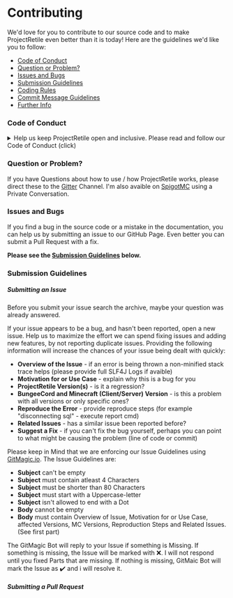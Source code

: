 # Contributing

We'd love for you to contribute to our source code and to make ProjectRetile even better than it is today! Here are the guidelines we'd like you to follow:  

* [Code of Conduct](#code-of-conduct)
* [Question or Problem?](#)
* [Issues and Bugs](#)
* [Submission Guidelines]()
* [Coding Rules](#)
* [Commit Message Guidelines](#)
* [Further Info](#)

### Code of Conduct
<details>
<summary>Help us keep ProjectRetile open and inclusive. Please read and follow our Code of Conduct (click)</summary>

### Contributor Code of Conduct

As contributors and maintainers of this project, and in the interest of fostering an open and welcoming community, we pledge to respect all people who contribute through reporting issues, posting feature requests, updating documentation, submitting pull requests or patches, and other activities.

We are committed to making participation in this project a harassment-free experience for everyone, regardless of level of experience, gender, gender identity and expression, sexual orientation, disability, personal appearance, body size, race, ethnicity, age, religion, or nationality.

Examples of unacceptable behavior by participants include:

1. The use of sexualized language or imagery
2. Personal attacks
3. Trolling or insulting/derogatory comments
4. Public or private harassment
5. Publishing other's private information, such as physical or electronic addresses, without explicit permission
6. Other unethical or unprofessional conduct

Project maintainers have the right and responsibility to remove, edit, or reject comments, commits, code, wiki edits, issues, and other contributions that are not aligned to this Code of Conduct. By adopting this Code of Conduct, project maintainers commit themselves to fairly and consistently applying these principles to every aspect of managing this project. Project maintainers who do not follow or enforce the Code of Conduct may be permanently removed from the project team.

This code of conduct applies both within project spaces and in public spaces when an individual is representing the project or its community.

Instances of abusive, harassing, or otherwise unacceptable behavior may be reported by opening an issue or contacting one or more of the project maintainers.

This Code of Conduct is adapted from the Contributor Covenant, version 1.2.0, available from http://contributor-covenant.org/version/1/2/0/
</details>  
  
### Question or Problem?
If you have Questions about how to use / how ProjectRetile works, please direct these to the [Gitter](https://gitter.im/Acquized/ProjectRetile) Channel.
I'm also avaible on [SpigotMC](https://www.spigotmc.org/conversations/add?to=Acquized) using a Private Conversation.  
  
### Issues and Bugs
If you find a bug in the source code or a mistake in the documentation, you can help us by submitting an issue to our GitHub Page. 
Even better you can submit a Pull Request with a fix.  
  
**Please see the [Submission Guidelines](#) below.**  
  
### Submission Guidelines
  
##### Submitting an Issue
Before you submit your issue search the archive, maybe your question was already answered.

If your issue appears to be a bug, and hasn't been reported, open a new issue. 
Help us to maximize the effort we can spend fixing issues and adding new features, by not reporting duplicate issues. 
Providing the following information will increase the chances of your issue being dealt with quickly:

* **Overview of the Issue** - if an error is being thrown a non-minified stack trace helps (please provide full SLF4J Logs if avaible)  
* **Motivation for or Use Case** - explain why this is a bug for you  
* **ProjectRetile Version(s)** - is it a regression?  
* **BungeeCord and Minecraft (Client/Server) Version** - is this a problem with all versions or only specific ones?  
* **Reproduce the Error** - provide reproduce steps (for example "disconnecting sql" - execute report cmd)  
* **Related Issues** - has a similar issue been reported before?  
* **Suggest a Fix** - if you can't fix the bug yourself, perhaps you can point to what might be causing the problem (line of code or commit)  
  
Please keep in Mind that we are enforcing our Issue Guidelines using [GitMagic.io](https://gitmagic.io/). The Issue Guidelines are:

* **Subject** can't be empty  
* **Subject** must contain atleast 4 Characters  
* **Subject** must be shorter than 80 Characters  
* **Subject** must start with a Uppercase-letter  
* **Subject** isn't allowed to end with a Dot  
* **Body** cannot be empty  
* **Body** must contain Overview of Issue, Motivation for or Use Case, affected Versions, MC Versions, Reproduction Steps and Related Issues. (See first part)  
  
The GitMagic Bot will reply to your Issue if something is Missing. If something is missing, the Issue will be marked with :x:. 
I will not respond until you fixed Parts that are missing. If nothing is missing, GitMaic Bot will mark the Issue as :heavy_check_mark: and i will resolve it.  
  
##### Submitting a Pull Request
